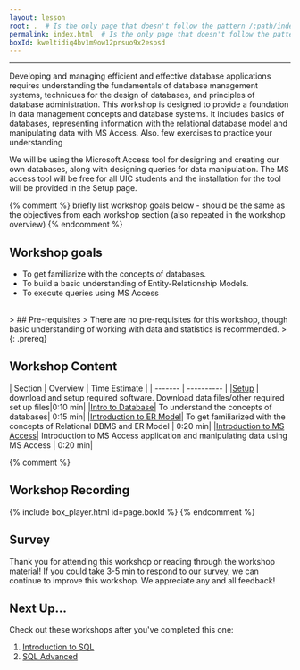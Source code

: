 ```yaml
---
layout: lesson
root: .  # Is the only page that doesn't follow the pattern /:path/index.html
permalink: index.html  # Is the only page that doesn't follow the pattern /:path/index.html
boxId: kweltidiq4bv1m9ow12prsuo9x2espsd
---
```



-------------------------------------------
Developing and managing efficient and effective database applications requires understanding the fundamentals of database management systems, techniques for the design of databases, and principles of
database administration. This workshop is designed to provide a foundation in data management concepts and database systems. It includes basics of databases, representing information with the relational database model and manipulating data with MS Access. Also. few exercises to practice your understanding

We will be using the Microsoft Access tool for designing and creating our own databases, along with designing queries for data manipulation. The MS access tool will be free for all UIC students and the installation for the tool will be provided in the Setup page.

{% comment %} briefly list workshop goals below - should be the same as the objectives from each workshop section (also repeated in the workshop overview) {% endcomment %}

## Workshop goals
- To get familiarize with the concepts of databases.
- To build a basic understanding of Entity-Relationship Models.
- To execute queries using MS Access

<br>
> ## Pre-requisites
> There are no pre-requisites for this workshop, though basic understanding of working with data and statistics is recommended.
>
{: .prereq}

## Workshop Content

| Section    | Overview | Time Estimate |
| ------- | ---------- |
|[Setup](https://uic-library.github.io/Databases-Intro/00-setup/index.html)    | download and setup required software. Download data files/other required set up files|0:10 min|
|[Intro to Database](https://uic-library.github.io/Databases-Intro/01-introduction/index.html)| To understand the concepts of databases| 0:15 min|
|[Introduction to ER Model](https://uic-library.github.io/Databases-Intro/02-ERmodel/index.html)| To get familiarized with the concepts of Relational DBMS and ER Model | 0:20 min|
|[Introduction to MS Access](https://uic-library.github.io/Databases-Intro/03-MSAccess/index.html)| Introduction to MS Access application and manipulating data using MS Access | 0:20 min|

{% comment %}
## Workshop Recording

{% include box_player.html id=page.boxId %}
{% endcomment %}

## Survey

Thank you for attending this workshop or reading through the workshop material! If you could take 3-5 min to [respond to our survey](https://uic.ca1.qualtrics.com/jfe/form/SV_5bYL8vP2EqGbAmW), we can continue to improve this workshop. We appreciate any and all feedback!


## Next Up...
Check out these workshops after you've completed this one:
1. [Introduction to SQL]()
2. [SQL Advanced]()
